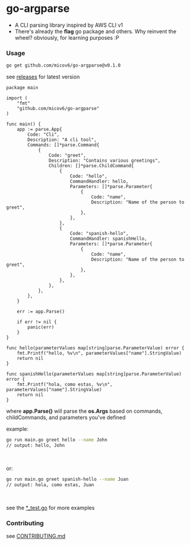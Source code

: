 # go-argparse

- A CLI parsing library inspired by AWS CLI v1
- There's already the **flag** go package and others. Why reinvent the wheel? obviously, for learning purposes :P


### Usage

```bash
go get github.com/micov6/go-argparse@v0.1.0
```

see [releases](https://github.com/micov6/go-argparse/releases) for latest version
<br>

```golang
package main

import (
	"fmt"
	"github.com/micov6/go-argparse"
)

func main() {
	app := parse.App{
		Code: "Cli",
		Description: "A cli tool",
		Commands: []*parse.Command{
			{
				Code: "greet",
				Description: "Contains various greetings",
				Children: []*parse.ChildCommand{
					{
						Code: "hello",
						CommandHandler: hello,
						Parameters: []*parse.Parameter{
							{
								Code: "name",
								Description: "Name of the person to greet",
							},
						},
					},
					{
						Code: "spanish-hello",
						CommandHandler: spanishHello,
						Parameters: []*parse.Parameter{
							{
								Code: "name",
								Description: "Name of the person to greet",
							},
						},
					},
				},
			},
		},
	}

	err := app.Parse()

	if err != nil {
		panic(err)
	}
}

func hello(parameterValues map[string]parse.ParameterValue) error {
	fmt.Printf("hello, %v\n", parameterValues["name"].StringValue)
	return nil
}

func spanishHello(parameterValues map[string]parse.ParameterValue) error {
	fmt.Printf("hola, como estas, %v\n", parameterValues["name"].StringValue)
	return nil
}
```

where **app.Parse()** will parse the **os.Args** based on commands, childCommands, and parameters you've defined
<br>

example:
```bash
go run main.go greet hello --name John
// output: hello, John
```
<br>

or:
```bash
go run main.go greet spanish-hello --name Juan
// output: hola, como estas, Juan
```
<br>

see the [*_test.go](./parse) for more examples

### Contributing

see [CONTRIBUTING.md](/CONTRIBUTING.md)
